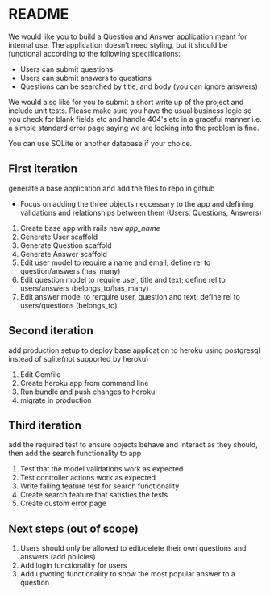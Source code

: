 # README

We would like you to build a Question and Answer application meant for internal use. The application doesn’t need styling, but it should be functional according to the following specifications:

-	Users can submit questions
-	Users can submit answers to questions
-	Questions can be searched by title, and body (you can ignore answers)

We would also like for you to submit a short write up of the project and include unit tests. Please make sure you have the usual business logic so you check for blank fields etc and handle 404's etc in a graceful manner i.e. a simple standard error page saying we are looking into the problem is fine.

You can use SQLite or another database if your choice.


## First iteration 
generate a base application and add the files to repo in github

- Focus on adding the three objects neccessary to the app and defining validations and relationships between them (Users, Questions, Answers)

1. Create base app with rails new *app_name*
2. Generate User scaffold
3. Generate Question scaffold
4. Generate Answer scaffold
5. Edit user model to require a name and email; define rel to question/answers (has_many)
6. Edit question model to require user, title and text; define rel to users/answers (belongs_to/has_many)
7. Edit answer model to rerquire user, question and text; define rel to users/questions (belongs_to)

## Second iteration
add production setup to deploy base application to heroku using postgresql instead of sqlite(not supported by heroku)

1. Edit Gemfile
2. Create heroku app from command line
3. Run bundle and push changes to heroku
4. migrate in production

## Third iteration
add the required test to ensure objects behave and interact as they should, then add the search functionality to app

1. Test that the model validations work as expected
2. Test controller actions work as expected
3. Write failing feature test for search functionality
4. Create search feature that satisfies the tests
5. Create custom error page 

## Next steps (out of scope)
1. Users should only be allowed to edit/delete their own questions and answers (add policies)
2. Add login functionality for users
3. Add upvoting functionality to show the most popular answer to a question



